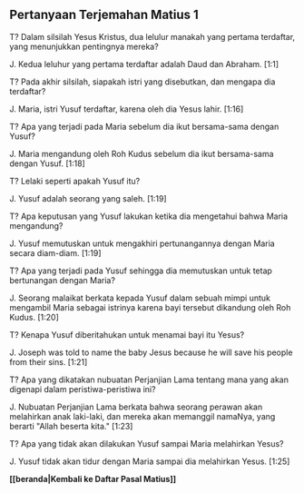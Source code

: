 ## Pertanyaan Terjemahan Matius 1 ##

T? Dalam silsilah Yesus Kristus, dua lelulur manakah yang pertama terdaftar, yang menunjukkan pentingnya mereka?

J. Kedua leluhur yang pertama terdaftar adalah Daud dan Abraham. [1:1]

T? Pada akhir silsilah, siapakah istri yang disebutkan, dan mengapa dia terdaftar?

J. Maria, istri Yusuf terdaftar, karena oleh dia Yesus lahir. [1:16]

T? Apa yang terjadi pada Maria sebelum dia ikut bersama-sama dengan Yusuf?

J. Maria mengandung oleh Roh Kudus sebelum dia ikut bersama-sama dengan Yusuf. [1:18]

T? Lelaki seperti apakah Yusuf itu?

J. Yusuf adalah seorang yang saleh. [1:19]

T? Apa keputusan yang Yusuf lakukan ketika dia mengetahui bahwa Maria mengandung?

J. Yusuf memutuskan untuk mengakhiri pertunangannya dengan Maria secara diam-diam. [1:19]

T? Apa yang terjadi pada Yusuf sehingga dia memutuskan untuk tetap bertunangan dengan Maria?

J. Seorang malaikat berkata kepada Yusuf dalam sebuah mimpi untuk mengambil Maria sebagai istrinya karena bayi tersebut dikandung oleh Roh Kudus. [1:20]

T? Kenapa Yusuf diberitahukan untuk menamai bayi itu Yesus?

J. Joseph was told to name the baby Jesus because he will save his people from their sins. [1:21]

T? Apa yang dikatakan nubuatan Perjanjian Lama tentang mana yang akan digenapi dalam peristiwa-peristiwa ini?

J. Nubuatan Perjanjian Lama berkata bahwa seorang perawan akan melahirkan anak laki-laki, dan mereka akan memanggil namaNya, yang berarti "Allah beserta kita." [1:23]

T? Apa yang tidak akan dilakukan Yusuf sampai Maria melahirkan Yesus?

J. Yusuf tidak akan tidur dengan Maria sampai dia melahirkan Yesus. [1:25]

__[[beranda|Kembali ke Daftar Pasal Matius]]__

